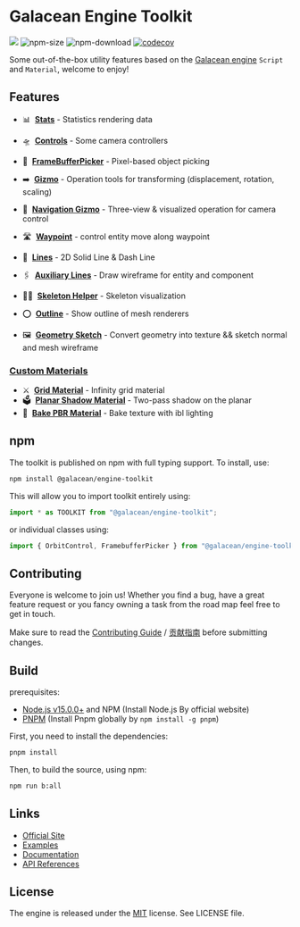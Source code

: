 # Galacean Engine Toolkit

<a href="https://www.npmjs.com/package/oasis-engine-toolkit"><img src="https://img.shields.io/npm/v/oasis-engine-toolkit"/></a> ![npm-size](https://img.shields.io/bundlephobia/minzip/oasis-engine-toolkit) ![npm-download](https://img.shields.io/npm/dm/oasis-engine-toolkit) [![codecov](https://codecov.io/gh/oasis-engine/engine/branch/main/graph/badge.svg?token=KR2UBKE3OX)](https://codecov.io/gh/oasis-engine/engine-toolkit)

Some out-of-the-box utility features based on the [Galacean engine](https://github.com/galacean/engine) `Script` and `Material`, welcome to enjoy!

## Features
- 📊 &nbsp;**[Stats](packages/stats)** - Statistics rendering data

- 🛸 &nbsp;**[Controls](packages/controls)** - Some camera controllers
- 🫧 &nbsp;**[FrameBufferPicker](packages/framebuffer-picker)** - Pixel-based object picking
- ➡️ &nbsp;**[Gizmo](packages/gizmo)** - Operation tools for transforming (displacement, rotation, scaling)
- 🧭 &nbsp;**[Navigation Gizmo](packages/navigation-gizmo)** - Three-view & visualized operation for camera control
- 🛣 &nbsp;**[Waypoint](packages/way-point)** - control entity move along waypoint

- 📐 &nbsp;**[Lines](packages/lines)** - 2D Solid Line & Dash Line
- 🖇 &nbsp;**[Auxiliary Lines](packages/auxiliary-lines)** - Draw wireframe for entity and component
- 🧍🏼 &nbsp;**[Skeleton Helper](packages/skeleton-viewer)** - Skeleton visualization
- ⭕️ &nbsp;**[Outline](packages/outline)** - Show outline of mesh renderers
- 🖼 &nbsp;**[Geometry Sketch](packages/geometry-sketch)** - Convert geometry into texture && sketch normal and mesh wireframe

### [Custom Materials](packages/custom-material)

- ⚔️ &nbsp;**[Grid Material](packages/custom-material/src/grid)** - Infinity grid material
- 🗳 &nbsp;**[Planar Shadow Material](packages/custom-material/src/planar-shadow)** - Two-pass shadow on the planar
- 🍞 &nbsp;**[Bake PBR Material](packages/custom-material/src/bake-pbr)** - Bake texture with ibl lighting

## npm

The toolkit is published on npm with full typing support. To install, use:

```sh
npm install @galacean/engine-toolkit
```

This will allow you to import toolkit entirely using:

```javascript
import * as TOOLKIT from "@galacean/engine-toolkit";
```

or individual classes using:

```javascript
import { OrbitControl, FramebufferPicker } from "@galacean/engine-toolkit";
```

## Contributing

Everyone is welcome to join us! Whether you find a bug, have a great feature request or you fancy owning a task from the road map feel free to get in touch.

Make sure to read the [Contributing Guide](.github/HOW_TO_CONTRIBUTE.md) / [贡献指南](https://github.com/galacean/engine/wiki/%E5%A6%82%E4%BD%95%E4%B8%8E%E6%88%91%E4%BB%AC%E5%85%B1%E5%BB%BA-Oasis-%E5%BC%80%E6%BA%90%E4%BA%92%E5%8A%A8%E5%BC%95%E6%93%8E) before submitting changes.

## Build

prerequisites:

- [Node.js v15.0.0+](https://nodejs.org/en/) and NPM (Install Node.js By official website)
- [PNPM](https://pnpm.io/) (Install Pnpm globally by `npm install -g pnpm`)

First, you need to install the dependencies:

```sh
pnpm install
```

Then, to build the source, using npm:

```sh
npm run b:all
```

## Links

- [Official Site](https://oasisengine.cn)
- [Examples](https://oasisengine.cn/#/examples/latest/skeleton-viewer)
- [Documentation](https://oasisengine.cn/#/docs/latest/cn/install)
- [API References](https://oasisengine.cn/#/api/latest/core)

## License

The engine is released under the [MIT](https://opensource.org/licenses/MIT) license. See LICENSE file.
